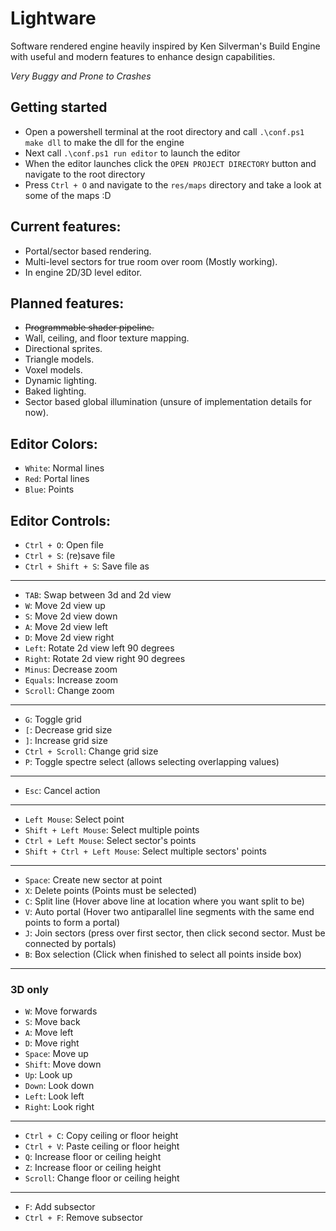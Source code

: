 # Lightware

Software rendered engine heavily inspired by Ken Silverman's Build Engine with useful and modern features to enhance design capabilities.

_Very Buggy and Prone to Crashes_

## Getting started
- Open a powershell terminal at the root directory and call `.\conf.ps1 make dll` to make the dll for the engine
- Next call `.\conf.ps1 run editor` to launch the editor
- When the editor launches click the `OPEN PROJECT DIRECTORY` button and navigate to the root directory
- Press `Ctrl + O` and navigate to the `res/maps` directory and take a look at some of the maps :D

## Current features:
- Portal/sector based rendering.
- Multi-level sectors for true room over room (Mostly working).
- In engine 2D/3D level editor.

## Planned features:
- ~~Programmable shader pipeline.~~
- Wall, ceiling, and floor texture mapping.
- Directional sprites.
- Triangle models.
- Voxel models.
- Dynamic lighting.
- Baked lighting.
- Sector based global illumination (unsure of implementation details for now).

## Editor Colors:
- `White`: Normal lines
- `Red`: Portal lines
- `Blue`: Points

## Editor Controls:
- `Ctrl + O`: Open file
- `Ctrl + S`: (re)save file
- `Ctrl + Shift + S`: Save file as
---
- `TAB`: Swap between 3d and 2d view
- `W`: Move 2d view up
- `S`: Move 2d view down
- `A`: Move 2d view left
- `D`: Move 2d view right
- `Left`: Rotate 2d view left 90 degrees
- `Right`: Rotate 2d view right 90 degrees
- `Minus`: Decrease zoom
- `Equals`: Increase zoom
- `Scroll`: Change zoom
---
- `G`: Toggle grid
- `[`: Decrease grid size
- `]`: Increase grid size
- `Ctrl + Scroll`: Change grid size
- `P`: Toggle spectre select (allows selecting overlapping values)
---
- `Esc`: Cancel action
---
- `Left Mouse`: Select point
- `Shift + Left Mouse`: Select multiple points
- `Ctrl + Left Mouse`: Select sector's points
- `Shift + Ctrl + Left Mouse`: Select multiple sectors' points
---
- `Space`: Create new sector at point
- `X`: Delete points (Points must be selected)
- `C`: Split line (Hover above line at location where you want split to be)
- `V`: Auto portal (Hover two antiparallel line segments with the same end points to form a portal)
- `J`: Join sectors (press over first sector, then click second sector. Must be connected by portals)
- `B`: Box selection (Click when finished to select all points inside box)
---
### 3D only
- `W`: Move forwards
- `S`: Move back
- `A`: Move left
- `D`: Move right
- `Space`: Move up
- `Shift`: Move down
- `Up`: Look up
- `Down`: Look down
- `Left`: Look left
- `Right`: Look right
---
- `Ctrl + C`: Copy ceiling or floor height
- `Ctrl + V`: Paste ceiling or floor height
- `Q`: Increase floor or ceiling height
- `Z`: Increase floor or ceiling height
- `Scroll`: Change floor or ceiling height
---
- `F`: Add subsector
- `Ctrl + F`: Remove subsector